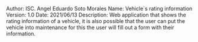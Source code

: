 Author: ISC. Angel Eduardo Soto Morales
Name: Vehicle´s rating information
Version: 1.0
Date: 2021/06/13
Description: Web application that shows the rating information of a vehicle, it is also possible that the user can put the vehicle into maintenance for this the user will fill out a form with their information.
